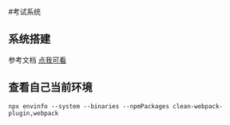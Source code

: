 #考试系统
 
## 系统搭建
参考文档 [点我可看](https://segmentfault.com/a/1190000018949344) 

## 查看自己当前环境
`npx envinfo --system --binaries --npmPackages clean-webpack-plugin,webpack`
